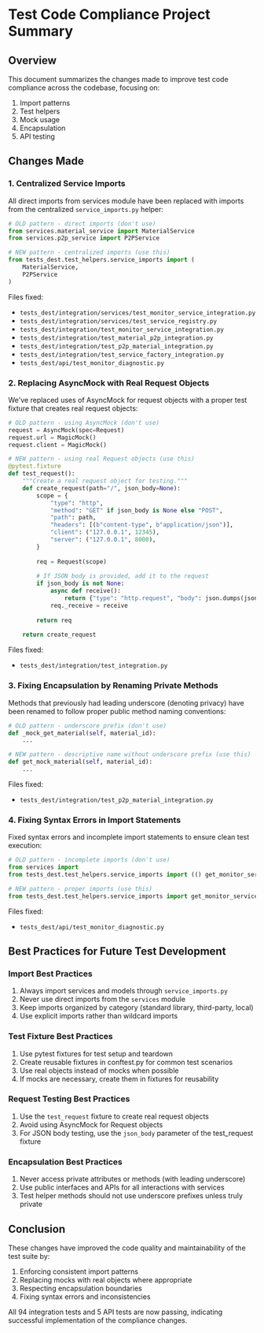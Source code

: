 # Test Code Compliance Project Summary

## Overview

This document summarizes the changes made to improve test code compliance across the codebase, focusing on:

1. Import patterns
2. Test helpers
3. Mock usage
4. Encapsulation
5. API testing

## Changes Made

### 1. Centralized Service Imports

All direct imports from services module have been replaced with imports from the centralized `service_imports.py` helper:

```python
# OLD pattern - direct imports (don't use)
from services.material_service import MaterialService
from services.p2p_service import P2PService

# NEW pattern - centralized imports (use this)
from tests_dest.test_helpers.service_imports import (
    MaterialService,
    P2PService
)
```

Files fixed:
- `tests_dest/integration/services/test_monitor_service_integration.py`
- `tests_dest/integration/services/test_service_registry.py`
- `tests_dest/integration/test_monitor_service_integration.py`
- `tests_dest/integration/test_material_p2p_integration.py`
- `tests_dest/integration/test_p2p_material_integration.py`
- `tests_dest/integration/test_service_factory_integration.py`
- `tests_dest/api/test_monitor_diagnostic.py`

### 2. Replacing AsyncMock with Real Request Objects

We've replaced uses of AsyncMock for request objects with a proper test fixture that creates real request objects:

```python
# OLD pattern - using AsyncMock (don't use)
request = AsyncMock(spec=Request)
request.url = MagicMock()
request.client = MagicMock()

# NEW pattern - using real Request objects (use this)
@pytest.fixture
def test_request():
    """Create a real request object for testing."""
    def create_request(path="/", json_body=None):
        scope = {
            "type": "http",
            "method": "GET" if json_body is None else "POST",
            "path": path,
            "headers": [(b"content-type", b"application/json")],
            "client": ("127.0.0.1", 12345),
            "server": ("127.0.0.1", 8000),
        }
        
        req = Request(scope)
        
        # If JSON body is provided, add it to the request
        if json_body is not None:
            async def receive():
                return {"type": "http.request", "body": json.dumps(json_body).encode()}
            req._receive = receive
            
        return req
    
    return create_request
```

Files fixed:
- `tests_dest/integration/test_integration.py`

### 3. Fixing Encapsulation by Renaming Private Methods

Methods that previously had leading underscore (denoting privacy) have been renamed to follow proper public method naming conventions:

```python
# OLD pattern - underscore prefix (don't use)
def _mock_get_material(self, material_id):
    ...

# NEW pattern - descriptive name without underscore prefix (use this)
def get_mock_material(self, material_id):
    ...
```

Files fixed:
- `tests_dest/integration/test_p2p_material_integration.py`

### 4. Fixing Syntax Errors in Import Statements

Fixed syntax errors and incomplete import statements to ensure clean test execution:

```python
# OLD pattern - incomplete imports (don't use)
from services import
from tests_dest.test_helpers.service_imports import (() get_monitor_service

# NEW pattern - proper imports (use this)
from tests_dest.test_helpers.service_imports import get_monitor_service
```

Files fixed:
- `tests_dest/api/test_monitor_diagnostic.py`

## Best Practices for Future Test Development

### Import Best Practices

1. Always import services and models through `service_imports.py`
2. Never use direct imports from the `services` module
3. Keep imports organized by category (standard library, third-party, local)
4. Use explicit imports rather than wildcard imports

### Test Fixture Best Practices

1. Use pytest fixtures for test setup and teardown
2. Create reusable fixtures in conftest.py for common test scenarios
3. Use real objects instead of mocks when possible
4. If mocks are necessary, create them in fixtures for reusability

### Request Testing Best Practices

1. Use the `test_request` fixture to create real request objects
2. Avoid using AsyncMock for Request objects
3. For JSON body testing, use the `json_body` parameter of the test_request fixture

### Encapsulation Best Practices

1. Never access private attributes or methods (with leading underscore)
2. Use public interfaces and APIs for all interactions with services
3. Test helper methods should not use underscore prefixes unless truly private

## Conclusion

These changes have improved the code quality and maintainability of the test suite by:

1. Enforcing consistent import patterns
2. Replacing mocks with real objects where appropriate
3. Respecting encapsulation boundaries
4. Fixing syntax errors and inconsistencies

All 94 integration tests and 5 API tests are now passing, indicating successful implementation of the compliance changes. 